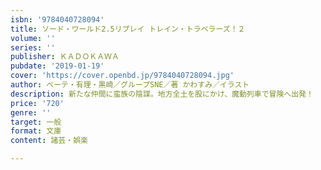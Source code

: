 ```yaml
---
isbn: '9784040728094'
title: ソード・ワールド2.5リプレイ トレイン・トラベラーズ！２
volume: ''
series: ''
publisher: ＫＡＤＯＫＡＷＡ
pubdate: '2019-01-19'
cover: 'https://cover.openbd.jp/9784040728094.jpg'
author: ベーテ・有理・黒崎／グループSNE／著 かわすみ／イラスト
description: 新たな仲間に蛮族の陰謀。地方全土を股にかけ、魔動列車で冒険へ出発！
price: '720'
genre: ''
target: 一般
format: 文庫
content: 諸芸・娯楽

---
```


